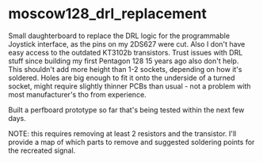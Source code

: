 # moscow128_drl_replacement
Small daughterboard to replace the DRL logic for the programmable Joystick interface, as the pins on my 2DS627 were cut. Also I don't have easy access to the outdated KT3102b transistors. Trust issues with DRL stuff since building my first Pentagon 128 15 years ago also don't help.  
This shouldn't add more height than 1-2 sockets, depending on how it's soldered. Holes are big enough to fit it onto the underside of a turned socket, might require slightly thinner PCBs than usual - not a problem with most manufacturer's tho from experience.

Built a perfboard prototype so far that's being tested within the next few days.  

NOTE: this requires removing at least 2 resistors and the transistor. I'll provide a map of which parts to remove and suggested soldering points for the recreated signal.
